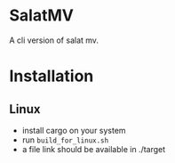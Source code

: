 # SalatMV
A cli version of salat mv.

# Installation

## Linux
- install cargo on your system
- run `build_for_linux.sh`
- a file link should be available in ./target



